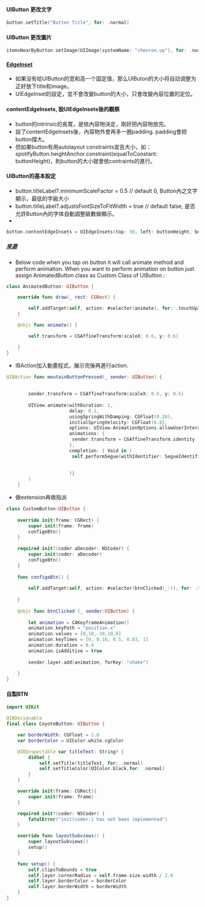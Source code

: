 #### UIButton 更改文字
```Swift
button.setTitle("Button Title", for: .normal)

```

#### UIButton 更改圖片
```Swift
itemsNearByButton.setImage(UIImage(systemName: "chevron.up"), for: .normal)
```


#### [EdgeInset](http://shinancao.cn/2016/12/15/iOS-UIButton-EdgeInsets/)
- 如果没有给UIButton的宽和高一个固定值，那么UIButon的大小将自动调整为正好放下title和image。
- UIEdgeInset的設定，並不會改變button的大小，只會改變內容位置的定位。


#### contentEdgeInsets, 設UIEdgeInsets後的觀察
- button的intrinsic的長寛，是依內容物決定，剛好把內容物放完。
- 設了contentEdgeInsets後，內容物外會再多一圈padding. padding會把button撐大。
- 但如果button有用autolayout constraints宣告大小，如：spotifyButton.heightAnchor.constraint(equalToConstant: buttonHeight)，則button的大小就會依contraints的進行。


#### UIButton的基本設定
- button.titleLabel?.minimumScaleFactor = 0.5 // default 0, Button內之文字顯示，最低的字級大小
- button.titleLabel?.adjustsFontSizeToFitWidth = true // default false, 是否允許Button內的字体自動調整級數做顯示。
- 



```Swift
button.contentEdgeInsets = UIEdgeInsets(top: 30, left: buttonHeight, bottom: 30, right: buttonHeight)
```

##### [來源](https://stackoverflow.com/questions/51150926/custom-uibutton-class-with-animation-swift)


- Below code when you tap on button it will call animate method and perform animation. 
When you want to perform animation on button just assign AnimatedButton class as Custom Class of UIButton :
```Swift
class AnimatedButton: UIButton {

    override func draw(_ rect: CGRect) {

        self.addTarget(self, action: #selector(animate), for: .touchUpInside)
    }

    @objc func animate() {

        self.transform = CGAffineTransform(scaleX: 0.6, y: 0.6)

    }
}
```

- IBAction加入動畫程式，展示完後再進行action.
```Swift
@IBAction func moutainButtonPressed(_ sender: UIButton) {
        
        
        sender.transform = CGAffineTransform(scaleX: 0.6, y: 0.6)
        
        UIView.animate(withDuration: 1,
                       delay: 0.1,
                       usingSpringWithDamping: CGFloat(0.20),
                       initialSpringVelocity: CGFloat(6.0),
                       options: UIView.AnimationOptions.allowUserInteraction,
                       animations: {
                        sender.transform = CGAffineTransform.identity
                       },
                       completion: { Void in (
                        self.performSegue(withIdentifier: SegueIdentifier.WalkProToTopicsTVC, sender: self)
                        
                       
                       )}
        )
    }
```

- 做extension再做指派
```Swift
class CustomButton:UIButton {
    
    override init(frame: CGRect) {
        super.init(frame: frame)
        configeBtn()
    }
    
    required init?(coder aDecoder: NSCoder) {
        super.init(coder: aDecoder)
        configeBtn()
    }
    
    func configeBtn() {
        
        self.addTarget(self, action: #selector(btnClicked(_:)), for: .touchUpInside)
        
    }
    
    @objc func btnClicked (_ sender:UIButton) {
        
        let animation = CAKeyframeAnimation()
        animation.keyPath = "position.x"
        animation.values = [0,10,-10,10,0]
        animation.keyTimes = [0, 0.16, 0.5, 0.83, 1]
        animation.duration = 0.4
        animation.isAdditive = true
        
        sender.layer.add(animation, forKey: "shake")
        
    }
}
```
#### 自製BTN
```Swift
import UIKit

@IBDesignable
final class CoyoteButton: UIButton {

    var borderWidth: CGFloat = 2.0
    var borderColor = UIColor.white.cgColor

    @IBInspectable var titleText: String? {
        didSet {
            self.setTitle(titleText, for: .normal)
            self.setTitleColor(UIColor.black,for: .normal)
        }
    }

    override init(frame: CGRect){
        super.init(frame: frame)
    }

    required init?(coder: NSCoder) {
        fatalError("init(coder:) has not been implemented")
    }

    override func layoutSubviews() {
        super.layoutSubviews()
        setup()
    }

    func setup() {
        self.clipsToBounds = true
        self.layer.cornerRadius = self.frame.size.width / 2.0
        self.layer.borderColor = borderColor
        self.layer.borderWidth = borderWidth
    }
}
```
